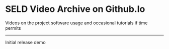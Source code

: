 # SELD Video Archive on Github.Io
 
Videos on the project software usage and occasional tutorials if time permits 
 
 --------------------------------------------------------------- 
   
Initial release demo
